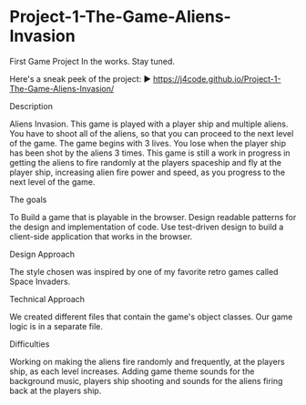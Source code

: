 # Project-1-The-Game-Aliens-Invasion
First Game Project
In the works. 
Stay tuned.

Here's a sneak peek of the project: ► https://j4code.github.io/Project-1-The-Game-Aliens-Invasion/

Description

Aliens Invasion. This game is played with a player ship and multiple aliens. You have to shoot all of the aliens, so that you can proceed to the next level of the game. The game begins with 3 lives. You lose when the player ship has been shot by the aliens 3 times. This game is still a work in progress in getting the aliens to fire randomly at the players spaceship and fly at the player ship, increasing alien fire power and speed, as you progress to the next level of the game.

The goals

To Build a game that is playable in the browser.
Design readable patterns for the design and implementation of code.
Use test-driven design to build a client-side application that works in the browser.

Design Approach

The style chosen was inspired by one of my favorite retro games called Space Invaders.

Technical Approach

We created different files that contain the game's object classes.
Our game logic is in a separate file.

Difficulties

Working on making the aliens fire randomly and frequently, at the players ship, as each level increases.
Adding game theme sounds for the background music, players ship shooting and sounds for the aliens firing back at the players ship.

